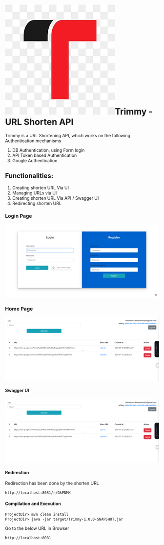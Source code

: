 # ![](images/logo_128.png)**Trimmy - URL Shorten API**

Trimmy is a URL Shortening API, which works on the following Authentication mechanisms

1. DB Authentication, using Form login
2. API Token based Authentication
3. Google Authentication

## Functionalities:

1. Creating shorten URL Via UI
2. Managing URLs via UI
3. Creating shorten URL Via API / Swagger UI
4. Redirecting shorten URL

### Login Page

![](images/Login.png)

### Home Page

![](images/HomePage.png)

#### Swagger UI

![](images/HomePage.png)

#### Redirection

Redirection has been done by the shorten URL

```
http://localhost:8081/r/GkPNMK
```

#### Compilation and Execution

```
ProjectDir> mvn clean install
ProjectDir> java -jar target/Trimmy-1.0.0-SNAPSHOT.jar
```

Go to the below URL in Browser

```
http://localhost:8081
```

